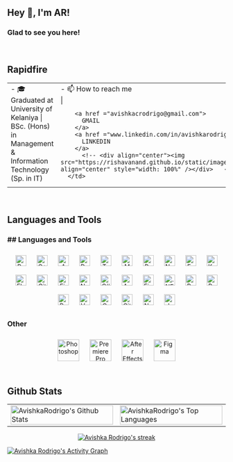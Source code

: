 ## Hey 👋, I'm AR!  

### Glad to see you here!  

<br/>  

## Rapidfire  
<table>

  <tr>
      <td valign="top" width="50%">
        - 🎓 Graduated at University of Kelaniya | BSc. (Hons) in Management & Information Technology (Sp. in IT)  
      </td>
      <td valign="top" width="50%">
        - 📫 How to reach me 
        <br> <img src=""/>| 

        <a href ="avishkacrodrigo@gmail.com">
          GMAIL
        </a>
        <a href ="www.linkedin.com/in/avishkarodrigo">
          LINKEDIN
        </a>
          <!-- <div align="center"><img src="https://rishavanand.github.io/static/images/greetings.gif" align="center" style="width: 100%" /></div>   -->
      </td>
  </tr>
</table>  

<br/>  

## Languages and Tools  

### ## Languages and Tools  
<div align="center">  
<a href="https://reactjs.org/" target="_blank"><img style="margin: 10px" src="https://profilinator.rishav.dev/skills-assets/react-original-wordmark.svg" alt="React" height="25" /></a>  
<a href="https://www.cplusplus.com/" target="_blank"><img style="margin: 10px" src="https://profilinator.rishav.dev/skills-assets/cplusplus-original.svg" alt="C++" height="25" /></a>  
<a href="https://aws.amazon.com/" target="_blank"><img style="margin: 10px" src="https://profilinator.rishav.dev/skills-assets/amazonwebservices-original-wordmark.svg" alt="AWS" height="25" /></a>  
<a href="https://www.docker.com/" target="_blank"><img style="margin: 10px" src="https://profilinator.rishav.dev/skills-assets/docker-original-wordmark.svg" alt="Docker" height="25" /></a>  
<a href="https://www.typescriptlang.org/" target="_blank"><img style="margin: 10px" src="https://profilinator.rishav.dev/skills-assets/typescript-original.svg" alt="TypeScript" height="25" /></a>  
<a href="https://www.mongodb.com/" target="_blank"><img style="margin: 10px" src="https://profilinator.rishav.dev/skills-assets/mongodb-original-wordmark.svg" alt="MongoDB" height="25" /></a>  
<a href="https://www.python.org/" target="_blank"><img style="margin: 10px" src="https://profilinator.rishav.dev/skills-assets/python-original.svg" alt="Python" height="25" /></a>  
<a href="https://www.nginx.com/" target="_blank"><img style="margin: 10px" src="https://profilinator.rishav.dev/skills-assets/nginx-original.svg" alt="Nginx" height="25" /></a>  
<a href="https://expressjs.com/" target="_blank"><img style="margin: 10px" src="https://profilinator.rishav.dev/skills-assets/express-original-wordmark.svg" alt="Express.js" height="25" /></a>  
<a href="https://kubernetes.io/" target="_blank"><img style="margin: 10px" src="https://profilinator.rishav.dev/skills-assets/kubernetes-icon.svg" alt="Kubernetes" height="25" /></a>  
<a href="https://www.elastic.co/" target="_blank"><img style="margin: 10px" src="https://profilinator.rishav.dev/skills-assets/elasticsearch.png" alt="Elastic Search" height="25" /></a>  
<a href="https://github.com/" target="_blank"><img style="margin: 10px" src="https://profilinator.rishav.dev/skills-assets/git-scm-icon.svg" alt="Git" height="25" /></a>  
<a href="https://firebase.google.com/" target="_blank"><img style="margin: 10px" src="https://profilinator.rishav.dev/skills-assets/firebase.png" alt="Firebase" height="25" /></a>  
<a href="https://nodejs.org/" target="_blank"><img style="margin: 10px" src="https://profilinator.rishav.dev/skills-assets/nodejs-original-wordmark.svg" alt="Node.js" height="25" /></a>  
<a href="https://docs.microsoft.com/en-us/dotnet/csharp/" target="_blank"><img style="margin: 10px" src="https://profilinator.rishav.dev/skills-assets/csharp-original.svg" alt="C#" height="25" /></a>  
<a href="https://azure.microsoft.com/en-in/" target="_blank"><img style="margin: 10px" src="https://profilinator.rishav.dev/skills-assets/microsoft_azure-icon.svg" alt="Azure" height="25" /></a>  
<a href="https://www.figma.com/" target="_blank"><img style="margin: 10px" src="https://profilinator.rishav.dev/skills-assets/figma-icon.svg" alt="Figma" height="25" /></a>  
<a href="https://dotnet.microsoft.com/download/dotnet-framework" target="_blank"><img style="margin: 10px" src="https://profilinator.rishav.dev/skills-assets/dot-net-original-wordmark.svg" alt=".NET" height="25" /></a>  
<a href="https://redis.io/" target="_blank"><img style="margin: 10px" src="https://profilinator.rishav.dev/skills-assets/redis-original-wordmark.svg" alt="Redis" height="25" /></a>  
<a href="https://www.rabbitmq.com/" target="_blank"><img style="margin: 10px" src="https://profilinator.rishav.dev/skills-assets/rabbitmq-icon.svg" alt="RabbitMQ" height="25" /></a>  
<a href="https://powerbi.microsoft.com/en-us/" target="_blank"><img style="margin: 10px" src="https://profilinator.rishav.dev/skills-assets/powerbi.png" alt="Power Bi" height="25" /></a>  
<a href="https://vuejs.org/" target="_blank"><img style="margin: 10px" src="https://profilinator.rishav.dev/skills-assets/vuejs-original-wordmark.svg" alt="Vue.js" height="25" /></a>  
<a href="https://www.oracle.com/in/index.html" target="_blank"><img style="margin: 10px" src="https://profilinator.rishav.dev/skills-assets/oracle-original.svg" alt="Oracle" height="25" /></a>  
<a href="https://about.gitlab.com/" target="_blank"><img style="margin: 10px" src="https://profilinator.rishav.dev/skills-assets/gitlab.svg" alt="GitLab" height="25" /></a>  
<a href="https://nextjs.org/" target="_blank"><img style="margin: 10px" src="https://profilinator.rishav.dev/skills-assets/nextjs.png" alt="NextJS" height="25" /></a>  
<a href="https://www.javascript.com/" target="_blank"><img style="margin: 10px" src="https://profilinator.rishav.dev/skills-assets/javascript-original.svg" alt="JavaScript" height="25" /></a>  
</div>  

### Other  
<div align="center">  
    <img style="margin: 10px" src="https://profilinator.rishav.dev/skills-assets/photoshop-plain.svg" alt="Photoshop" height="50" />  
    <img style="margin: 10px" src="https://profilinator.rishav.dev/skills-assets/adobepremierepro.png" alt="Premiere Pro" height="50" />  
    <img style="margin: 10px" src="https://profilinator.rishav.dev/skills-assets/aftereffects.png" alt="After Effects" height="50" />  
    <img style="margin: 10px" src="https://profilinator.rishav.dev/skills-assets/figma-icon.svg" alt="Figma" height="50" />  
</div>  

<br/>  

## Github Stats  
<table>

<tr>
    <td valign="top" width="50%">
        <img alt="AvishkaRodrigo's Github Stats" src="https://github-readme-stats.vercel.app/api?username=AvishkaRodrigo&show_icons=true&count_private=true&theme=react&hide_border=true&bg_color=0D1117" align="center" style="width: 100%"  />
    </td>
    <td valign="top" width="50%">
        <img alt="AvishkaRodrigo's Top Languages" src="https://github-readme-stats.vercel.app/api/top-langs/?username=AvishkaRodrigo&langs_count=10&count_private=true&layout=compact&theme=react&hide_border=true&bg_color=0D1117" align="center" style="width: 100%"  />
    </td>
</tr>
</table>  

<p align="center">
    <a href="https://github.com/AvishkaRodrigo/github-readme-streak-stats">
        <img title="🔥 Get streak stats for your profile at git.io/streak-stats" alt="Avishka Rodrigo's streak" src="https://github-readme-streak-stats.herokuapp.com/?user=AvishkaRodrigo&theme=black-ice&hide_border=true&stroke=0000&background=060A0CD0"/>
    </a>
</p>

<a href="https://github.com/AvishkaRodrigo/github-readme-activity-graph"><img alt="Avishka Rodrigo's Activity Graph" src="https://activity-graph.herokuapp.com/graph?username=AvishkaRodrigo&bg_color=0D1117&color=5BCDEC&line=5BCDEC&point=FFFFFF&hide_border=true" /></a>

